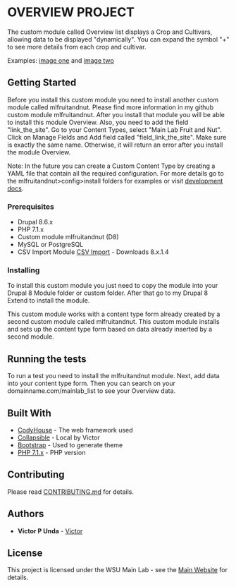 # OVERVIEW PROJECT

The custom module called Overview list displays a Crop and Cultivars, allowing data to be displayed  "dynamically". You can expand the symbol "+" to see more details from each crop and cultivar.

Examples: [image one](/ScreenShot.png) and [image two](/ScreenShot2.png)

## Getting Started

Before you install this custom module you need to install another custom module called mlfruitandnut. Please find more information in my github custom module mlfruitandnut.
After you install that module you will be able to install this module Overview. Also, you need to add the field "link_the_site".
Go to your Content Types, select "Main Lab Fruit and Nut". Click on Manage Fields and Add field called "field_link_the_site".
Make sure is exactly the same name. Otherwise, it will return an error after you install the module Overview.

Note: In the future you can create a Custom Content Type by creating a YAML file that contain all the required configuration.
For more details go to the mlfruitandnut>config>install folders for examples or visit [development docs](https://github.com/Viktoru/mlfruitandnut/blob/master/mlfruitandnut/docs/development.md).

### Prerequisites

- Drupal 8.6.x
- PHP 7.1.x
- Custom module mlfruitandnut (D8)
- MySQL or  PostgreSQL
- CSV Import Module [CSV Import](https://www.drupal.org/project/csv_importer) - Downloads 8.x.1.4

### Installing

To install this custom module you just need to copy the module into your Drupal 8 Module folder or custom folder. After that go to my Drupal 8 Extend to install the module.

This custom module works with a content type form already created by a second custom module called mlfruitandnut. This custom module installs and sets up the content type form based on data already inserted by a second module.

## Running the tests

To run a test you need to install the mlfruitandnut module. Next, add data into your content type form. Then you can search on your domainname.com/mainlab_list to see your Overview data.

## Built With

* [CodyHouse](https://codyhouse.co/) - The web framework used
* [Collapsible](https://github.com/Viktoru/Overview/tree/master/mainlab_list/assets/css) - Local by Victor
* [Bootstrap](https://getbootstrap.com/docs/3.4/) - Used to generate theme
* [PHP 7.1.x](http://php.net/) - PHP version

## Contributing

Please read [CONTRIBUTING.md](https://github.com/Viktoru/) for details.

## Authors

* **Victor P Unda** - [Victor](https://github.com/Viktoru/)

## License

This project is licensed under the WSU Main Lab - see the [Main Website](http://www.bioinfo.wsu.edu) for details.